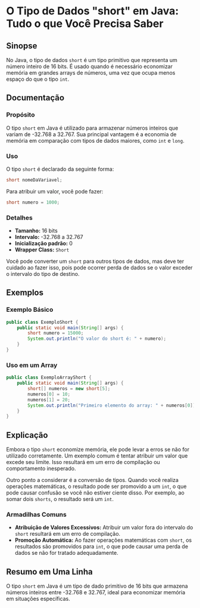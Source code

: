 <!--
Meta Description: # O Tipo de Dados "short" em Java: Tudo o que Você Precisa Saber ## Sinopse No Java, o tipo de dados `short` é um tipo primitivo que representa um núm...
Meta Keywords: short, tipo, que, java, pode
-->

# O Tipo de Dados "short" em Java: Tudo o que Você Precisa Saber

## Sinopse
No Java, o tipo de dados `short` é um tipo primitivo que representa um número inteiro de 16 bits. É usado quando é necessário economizar memória em grandes arrays de números, uma vez que ocupa menos espaço do que o tipo `int`.

## Documentação

### Propósito
O tipo `short` em Java é utilizado para armazenar números inteiros que variam de -32.768 a 32.767. Sua principal vantagem é a economia de memória em comparação com tipos de dados maiores, como `int` e `long`.

### Uso
O tipo `short` é declarado da seguinte forma:

```java
short nomeDaVariavel;
```

Para atribuir um valor, você pode fazer:

```java
short numero = 1000;
```

### Detalhes
- **Tamanho:** 16 bits
- **Intervalo:** -32.768 a 32.767
- **Inicialização padrão:** 0
- **Wrapper Class:** `Short`

Você pode converter um `short` para outros tipos de dados, mas deve ter cuidado ao fazer isso, pois pode ocorrer perda de dados se o valor exceder o intervalo do tipo de destino.

## Exemplos

### Exemplo Básico
```java
public class ExemploShort {
    public static void main(String[] args) {
        short numero = 15000;
        System.out.println("O valor do short é: " + numero);
    }
}
```

### Uso em um Array
```java
public class ExemploArrayShort {
    public static void main(String[] args) {
        short[] numeros = new short[5];
        numeros[0] = 10;
        numeros[1] = 20;
        System.out.println("Primeiro elemento do array: " + numeros[0]);
    }
}
```

## Explicação
Embora o tipo `short` economize memória, ele pode levar a erros se não for utilizado corretamente. Um exemplo comum é tentar atribuir um valor que excede seu limite. Isso resultará em um erro de compilação ou comportamento inesperado.

Outro ponto a considerar é a conversão de tipos. Quando você realiza operações matemáticas, o resultado pode ser promovido a um `int`, o que pode causar confusão se você não estiver ciente disso. Por exemplo, ao somar dois `shorts`, o resultado será um `int`.

### Armadilhas Comuns
- **Atribuição de Valores Excessivos:** Atribuir um valor fora do intervalo do `short` resultará em um erro de compilação.
- **Promoção Automática:** Ao fazer operações matemáticas com `short`, os resultados são promovidos para `int`, o que pode causar uma perda de dados se não for tratado adequadamente.

## Resumo em Uma Linha
O tipo `short` em Java é um tipo de dado primitivo de 16 bits que armazena números inteiros entre -32.768 e 32.767, ideal para economizar memória em situações específicas.